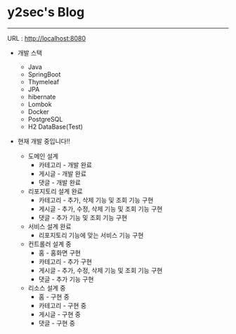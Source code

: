 # y2sec's Blog

--------------

URL : [http://localhost:8080](http://localhost:8080)

+ 개발 스택
  + Java
  + SpringBoot
  + Thymeleaf
  + JPA
  + hibernate
  + Lombok
  + Docker
  + PostgreSQL
  + H2 DataBase(Test)

+ 현재 개발 중입니다!!
  + 도메인 설계
    + 카테고리 - 개발 완료
    + 게시글 - 개발 완료
    + 댓글 - 개발 완료
  + 리포지토리 설계 완료
    + 카테고리 - 추가, 삭제 기능 및 조회 기능 구현
    + 게시글 - 추가, 수정, 삭제 기능 및 조회 기능 구현
    + 댓글 - 추가 기능 및 조회 기능 구현
  + 서비스 설계 완료
    + 리포지토리 기능에 맞는 서비스 기능 구현
  + 컨트롤러 설계 중
    + 홈 - 홈화면 구현
    + 카테고리 - 추가 구현
    + 게시글 - 추가, 수정, 삭제 기능 및 조회 기능 구현
    + 댓글 - 추가 기능 구현
  + 리소스 설계 중
    + 홈 - 구현 중 
    + 카테고리 - 구현 중
    + 게시글 - 구현 중
    + 댓글 - 구현 중
  
